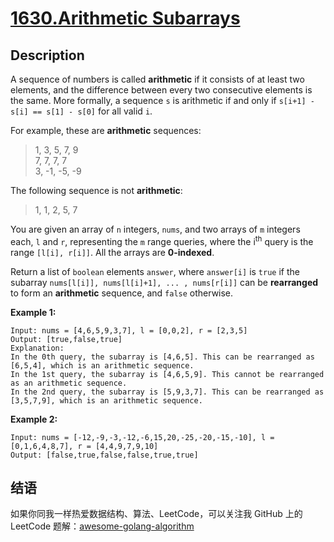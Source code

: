 # [1630.Arithmetic Subarrays][title]

## Description
A sequence of numbers is called **arithmetic** if it consists of at least two elements, and the difference between every two consecutive elements is the same. More formally, a sequence `s` is arithmetic if and only if `s[i+1] - s[i] == s[1] - s[0]` for all valid `i`.

For example, these are **arithmetic** sequences:

> 1, 3, 5, 7, 9  
> 7, 7, 7, 7  
> 3, -1, -5, -9  

The following sequence is not **arithmetic**:

> 1, 1, 2, 5, 7

You are given an array of `n` integers, `nums`, and two arrays of `m` integers each, `l` and `r`, representing the `m` range queries, where the i<sup>th</sup> query is the range `[l[i], r[i]]`. All the arrays are **0-indexed**.

Return a list of `boolean` elements `answer`, where `answer[i]` is `true` if the subarray `nums[l[i]], nums[l[i]+1], ... , nums[r[i]]` can be **rearranged** to form an **arithmetic** sequence, and `false` otherwise.

**Example 1:**

```
Input: nums = [4,6,5,9,3,7], l = [0,0,2], r = [2,3,5]
Output: [true,false,true]
Explanation:
In the 0th query, the subarray is [4,6,5]. This can be rearranged as [6,5,4], which is an arithmetic sequence.
In the 1st query, the subarray is [4,6,5,9]. This cannot be rearranged as an arithmetic sequence.
In the 2nd query, the subarray is [5,9,3,7]. This can be rearranged as [3,5,7,9], which is an arithmetic sequence.
```

**Example 2:**

```
Input: nums = [-12,-9,-3,-12,-6,15,20,-25,-20,-15,-10], l = [0,1,6,4,8,7], r = [4,4,9,7,9,10]
Output: [false,true,false,false,true,true]
```

## 结语

如果你同我一样热爱数据结构、算法、LeetCode，可以关注我 GitHub 上的 LeetCode 题解：[awesome-golang-algorithm][me]

[title]: https://leetcode.com/problems/arithmetic-subarrays/
[me]: https://github.com/kylesliu/awesome-golang-algorithm
